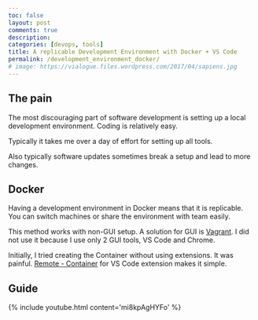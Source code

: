 ```yaml
---
toc: false
layout: post
comments: true
description: 
categories: [devops, tools]
title: A replicable Development Environment with Docker + VS Code
permalink: /development_environment_docker/
# image: https://vialogue.files.wordpress.com/2017/04/sapiens.jpg
---
```


## The pain
The most discouraging part of software development is setting up a local development environment. Coding is relatively easy.

Typically it takes me over a day of effort for setting up all tools.

Also typically software updates sometimes break a setup and lead to more changes.

## Docker

Having a development environment in Docker means that it is replicable. You can switch machines or share the environment with team easily.

This method works with non-GUI setup. A solution for GUI is [Vagrant](https://www.vagrantup.com/). I did not use it because I use only 2 GUI tools, VS Code and Chrome.

Initially, I tried creating the Container without using extensions. It was painful. [Remote - Container](https://marketplace.visualstudio.com/items?itemName=ms-vscode-remote.remote-containers) for VS Code extension makes it simple.

## Guide

{% include youtube.html content='mi8kpAgHYFo' %}